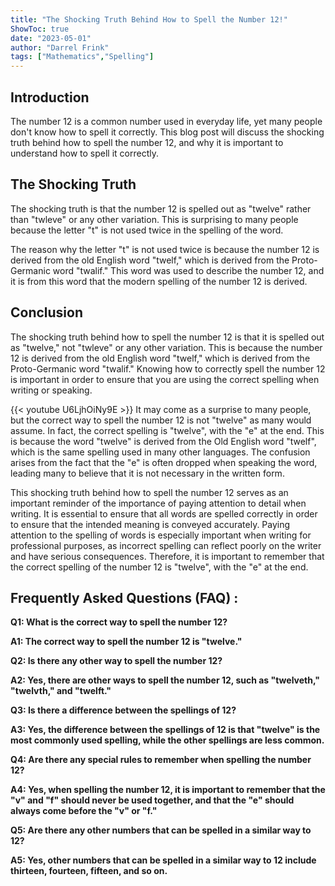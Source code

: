 ```yaml
---
title: "The Shocking Truth Behind How to Spell the Number 12!"
ShowToc: true 
date: "2023-05-01"
author: "Darrel Frink" 
tags: ["Mathematics","Spelling"]
---
```

## Introduction

The number 12 is a common number used in everyday life, yet many people don't know how to spell it correctly. This blog post will discuss the shocking truth behind how to spell the number 12, and why it is important to understand how to spell it correctly.

## The Shocking Truth

The shocking truth is that the number 12 is spelled out as "twelve" rather than "twleve" or any other variation. This is surprising to many people because the letter "t" is not used twice in the spelling of the word. 

The reason why the letter "t" is not used twice is because the number 12 is derived from the old English word "twelf," which is derived from the Proto-Germanic word "twalif." This word was used to describe the number 12, and it is from this word that the modern spelling of the number 12 is derived.

## Conclusion

The shocking truth behind how to spell the number 12 is that it is spelled out as "twelve," not "twleve" or any other variation. This is because the number 12 is derived from the old English word "twelf," which is derived from the Proto-Germanic word "twalif." Knowing how to correctly spell the number 12 is important in order to ensure that you are using the correct spelling when writing or speaking.

{{< youtube U6LjhOiNy9E >}} 
It may come as a surprise to many people, but the correct way to spell the number 12 is not "twelve" as many would assume. In fact, the correct spelling is "twelve", with the "e" at the end. This is because the word "twelve" is derived from the Old English word "twelf", which is the same spelling used in many other languages. The confusion arises from the fact that the "e" is often dropped when speaking the word, leading many to believe that it is not necessary in the written form. 

This shocking truth behind how to spell the number 12 serves as an important reminder of the importance of paying attention to detail when writing. It is essential to ensure that all words are spelled correctly in order to ensure that the intended meaning is conveyed accurately. Paying attention to the spelling of words is especially important when writing for professional purposes, as incorrect spelling can reflect poorly on the writer and have serious consequences. Therefore, it is important to remember that the correct spelling of the number 12 is "twelve", with the "e" at the end.

## Frequently Asked Questions (FAQ) :
**Q1: What is the correct way to spell the number 12?**

**A1: The correct way to spell the number 12 is "twelve."**

**Q2: Is there any other way to spell the number 12?**

**A2: Yes, there are other ways to spell the number 12, such as "twelveth," "twelvth," and "twelft."**

**Q3: Is there a difference between the spellings of 12?**

**A3: Yes, the difference between the spellings of 12 is that "twelve" is the most commonly used spelling, while the other spellings are less common.**

**Q4: Are there any special rules to remember when spelling the number 12?**

**A4: Yes, when spelling the number 12, it is important to remember that the "v" and "f" should never be used together, and that the "e" should always come before the "v" or "f."**

**Q5: Are there any other numbers that can be spelled in a similar way to 12?**

**A5: Yes, other numbers that can be spelled in a similar way to 12 include thirteen, fourteen, fifteen, and so on.**





